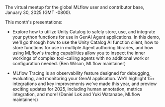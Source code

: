 The virtual meetup for the global MLflow user and contributor base, January 30, 2025 (GMT -0800).

This month's presentations:

- ​Explore how to utilize Unity Catalog to safely store, use, and integrate your python functions for use in GenAI Agent applications. In this demo, we'll go through how to use the Unity Catalog AI function client, how to store functions for use in multiple Agent authoring libraries, and how using MLflow's tracing capabilities allow you to inspect the inner workings of complex tool-calling agents with no additional work or configuration needed. (Ben Wilson, MLflow maintainer)

- ​MLflow Tracing is an observability feature designed for debugging, evaluating, and monitoring your GenAI application. We'll highlight 15+ integrations and key improvements we've made this year, and preview exciting updates for 2025, including human annotation, metrics integration, and more! (Daniel Lok and Yuki Watanabe, MLflow maintainers)
